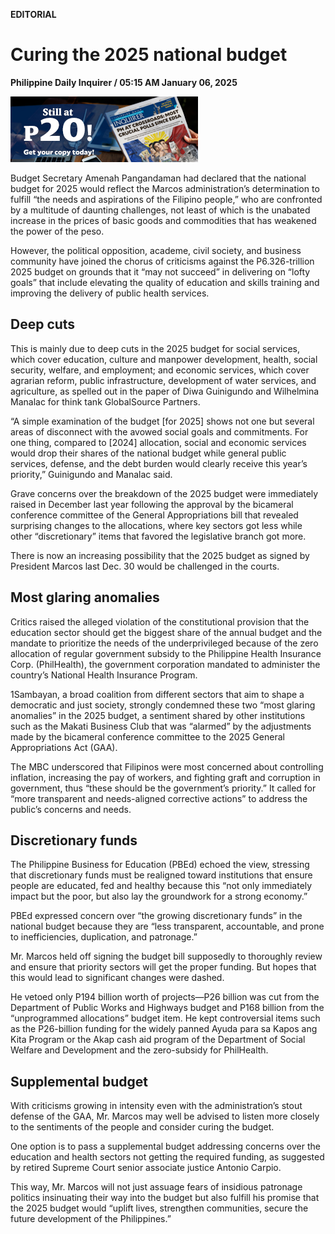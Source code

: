 **EDITORIAL**

# Curing the 2025 national budget

****Philippine Daily Inquirer / 05:15 AM January 06, 2025****

![Image](https://raw.githubusercontent.com/github-jl14/scrapy_api/refs/heads/main/images/editorial01062025.png)

Budget Secretary Amenah Pangandaman had declared that the national budget for 2025 would reflect the Marcos administration’s determination to fulfill “the needs and aspirations of the Filipino people,” who are confronted by a multitude of daunting challenges, not least of which is the unabated increase in the prices of basic goods and commodities that has weakened the power of the peso.

However, the political opposition, academe, civil society, and business community have joined the chorus of criticisms against the P6.326-trillion 2025 budget on grounds that it “may not succeed” in delivering on “lofty goals” that include elevating the quality of education and skills training and improving the delivery of public health services.

## Deep cuts

This is mainly due to deep cuts in the 2025 budget for social services, which cover education, culture and manpower development, health, social security, welfare, and employment; and economic services, which cover agrarian reform, public infrastructure, development of water services, and agriculture, as spelled out in the paper of Diwa Guinigundo and Wilhelmina Manalac for think tank GlobalSource Partners.

“A simple examination of the budget [for 2025] shows not one but several areas of disconnect with the avowed social goals and commitments. For one thing, compared to [2024] allocation, social and economic services would drop their shares of the national budget while general public services, defense, and the debt burden would clearly receive this year’s priority,” Guinigundo and Manalac said.

Grave concerns over the breakdown of the 2025 budget were immediately raised in December last year following the approval by the bicameral conference committee of the General Appropriations bill that revealed surprising changes to the allocations, where key sectors got less while other “discretionary” items that favored the legislative branch got more.

There is now an increasing possibility that the 2025 budget as signed by President Marcos last Dec. 30 would be challenged in the courts.

## Most glaring anomalies

Critics raised the alleged violation of the constitutional provision that the education sector should get the biggest share of the annual budget and the mandate to prioritize the needs of the underprivileged because of the zero allocation of regular government subsidy to the Philippine Health Insurance Corp. (PhilHealth), the government corporation mandated to administer the country’s National Health Insurance Program.

1Sambayan, a broad coalition from different sectors that aim to shape a democratic and just society, strongly condemned these two “most glaring anomalies” in the 2025 budget, a sentiment shared by other institutions such as the Makati Business Club that was “alarmed” by the adjustments made by the bicameral conference committee to the 2025 General Appropriations Act (GAA).

The MBC underscored that Filipinos were most concerned about controlling inflation, increasing the pay of workers, and fighting graft and corruption in government, thus “these should be the government’s priority.” It called for “more transparent and needs-aligned corrective actions” to address the public’s concerns and needs.

## Discretionary funds

The Philippine Business for Education (PBEd) echoed the view, stressing that discretionary funds must be realigned toward institutions that ensure people are educated, fed and healthy because this “not only immediately impact but the poor, but also lay the groundwork for a strong economy.”

PBEd expressed concern over “the growing discretionary funds” in the national budget because they are “less transparent, accountable, and prone to inefficiencies, duplication, and patronage.”

Mr. Marcos held off signing the budget bill supposedly to thoroughly review and ensure that priority sectors will get the proper funding. But hopes that this would lead to significant changes were dashed.

He vetoed only P194 billion worth of projects—P26 billion was cut from the Department of Public Works and Highways budget and P168 billion from the “unprogrammed allocations” budget item. He kept controversial items such as the P26-billion funding for the widely panned Ayuda para sa Kapos ang Kita Program or the Akap cash aid program of the Department of Social Welfare and Development and the zero-subsidy for PhilHealth.

## Supplemental budget

With criticisms growing in intensity even with the administration’s stout defense of the GAA, Mr. Marcos may well be advised to listen more closely to the sentiments of the people and consider curing the budget.

One option is to pass a supplemental budget addressing concerns over the education and health sectors not getting the required funding, as suggested by retired Supreme Court senior associate justice Antonio Carpio.

This way, Mr. Marcos will not just assuage fears of insidious patronage politics insinuating their way into the budget but also fulfill his promise that the 2025 budget would “uplift lives, strengthen communities, secure the future development of the Philippines.”